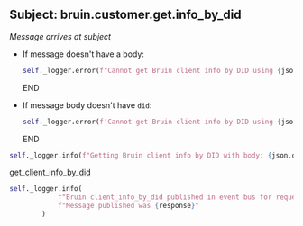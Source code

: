 ## Subject: bruin.customer.get.info_by_did

_Message arrives at subject_

* If message doesn't have a body:
  ```python
  self._logger.error(f"Cannot get Bruin client info by DID using {json.dumps(msg)}. JSON malformed")
  ```
  END

* If message body doesn't have `did`:
  ```python
  self._logger.error(f'Cannot get Bruin client info by DID using {json.dumps(body)}. Need "did"') 
  ```
  END

```python
self._logger.info(f"Getting Bruin client info by DID with body: {json.dumps(body)}")
```

[get_client_info_by_did](../repositories/bruin_repository/get_client_info_by_did.md)

```python
self._logger.info(
            f"Bruin client_info_by_did published in event bus for request {json.dumps(msg)}. "
            f"Message published was {response}"
        )
```
